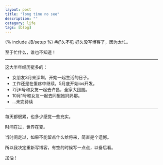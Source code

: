 ```yaml
---
layout: post
title: "long time no see"
description: ""
category: life
tags: [blog]
---
```

{% include JB/setup %}
#好久不见
好久没写博客了，因为太忙。


至于忙什么，谁也不知道！

***********
这大半年经历挺多的：
*   女朋友3月来深圳，开始一起生活的日子。
*   工作还是在蛋疼中继续，5月底开始ios开发。
*   7月6号和女友一起去许昌，全家大团圆。
*   10月1号和女友一起去同里她妈妈那。
*   ...未完待续
*********
每天都很累，也多少感觉一些充实。


时间在过，世界在变。


当时间走过，如果不能留点什么给将来，简直是个遗憾。


所以我决定重新写博客，有空的时候写一点点，以备后看。


加油！